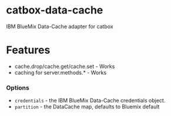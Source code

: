 # catbox-data-cache
IBM BlueMix Data-Cache adapter for catbox

# Features
* cache.drop/cache.get/cache.set - Works
* caching for server.methods.* - Works

### Options

- `credentials` - the IBM BlueMix Data-Cache credentials object.
- `partition` - the DataCache map, defaults to Bluemix default
